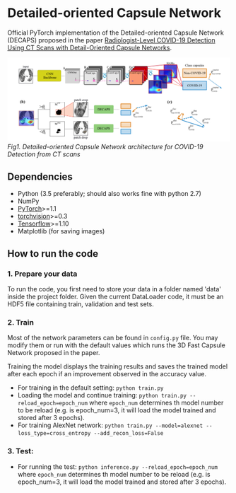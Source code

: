 # Detailed-oriented Capsule Network
Official PyTorch implementation of the Detailed-oriented Capsule Network (DECAPS) proposed in 
the paper [Radiologist-Level COVID-19 Detection Using CT Scans with Detail-Oriented Capsule Networks](https://arxiv.org/pdf/2004.07407.pdf).

![FastCapsNet](imgs/decaps.png)
*Fig1. Detailed-oriented Capsule Network architecture for COVID-19 Detection from CT scans*


## Dependencies
- Python (3.5 preferably; should also works fine with python 2.7)
- NumPy
- [PyTorch](https://pytorch.org/)>=1.1
- [torchvision](https://pytorch.org/)>=0.3
- [Tensorflow](https://github.com/tensorflow/tensorflow)>=1.10
- Matplotlib (for saving images)


## How to run the code

### 1. Prepare your data
To run the code, you first need to store your data in a folder named 'data' inside the project folder. 
Given the current DataLoader code, it must be an HDF5 file containing train, validation and test sets. 


### 2. Train
Most of the network parameters can be found in ```config.py``` file. You may modify them or run with
the default values which runs the 3D Fast Capsule Network proposed in the paper.


Training the model displays the training results and saves the trained model after each epoch
if an improvement observed in the accuracy value.
- For training in the default setting: ```python train.py ```
- Loading the model and continue training: ```python train.py --reload_epoch=epoch_num``` 
where ```epoch_num``` determines th model number to be reload (e.g. is epoch_num=3, 
it will load the model trained and stored after 3 epochs).
- For training AlexNet network: 
```python train.py --model=alexnet --loss_type=cross_entropy --add_recon_loss=False```

### 3. Test:
- For running the test: ```python inference.py --reload_epoch=epoch_num```
where ```epoch_num``` determines th model number to be reload (e.g. is epoch_num=3, 
it will load the model trained and stored after 3 epochs).



